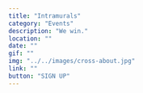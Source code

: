 ```yaml
---
title: "Intramurals"
category: "Events"
description: "We win."
location: ""
date: ""
gif: ""
img: "../../images/cross-about.jpg"
link: ""
button: "SIGN UP"
---
```

